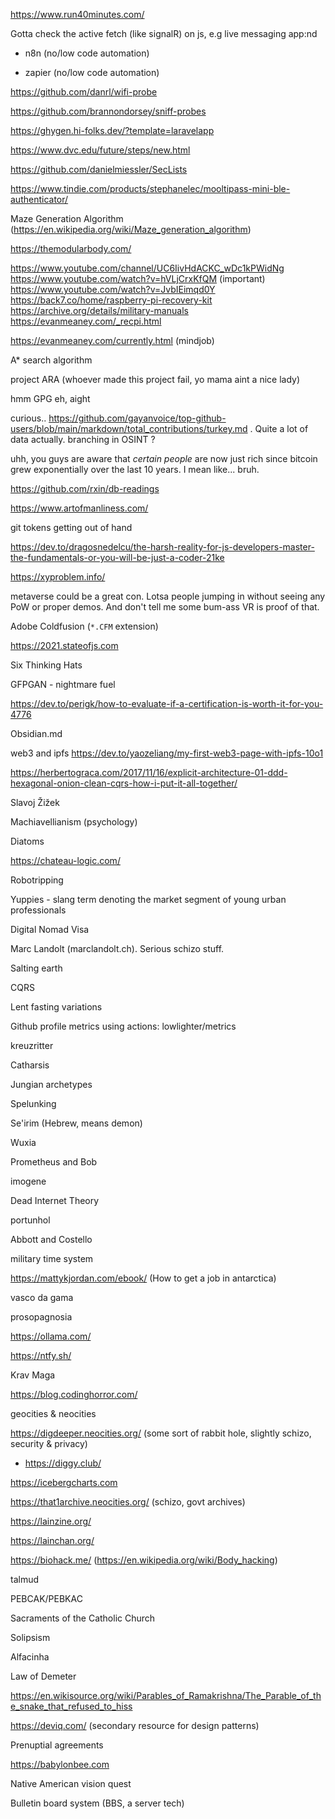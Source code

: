 
https://www.run40minutes.com/

Gotta check the active fetch (like signalR) on js, e.g live messaging app:nd 

- n8n (no/low code automation)

- zapier (no/low code automation)

https://github.com/danrl/wifi-probe

https://github.com/brannondorsey/sniff-probes


https://ghygen.hi-folks.dev/?template=laravelapp

https://www.dvc.edu/future/steps/new.html


https://github.com/danielmiessler/SecLists

https://www.tindie.com/products/stephanelec/mooltipass-mini-ble-authenticator/

Maze Generation Algorithm (https://en.wikipedia.org/wiki/Maze_generation_algorithm)


https://themodularbody.com/


https://www.youtube.com/channel/UC6IivHdACKC_wDc1kPWidNg
https://www.youtube.com/watch?v=hVLjCrxKfQM (important)
https://www.youtube.com/watch?v=JvbIEimqd0Y
https://back7.co/home/raspberry-pi-recovery-kit
https://archive.org/details/military-manuals
https://evanmeaney.com/_recpi.html

https://evanmeaney.com/currently.html (mindjob)



A* search algorithm

project ARA (whoever made this project fail, yo mama aint a nice lady)


hmm GPG eh, aight

curious.. https://github.com/gayanvoice/top-github-users/blob/main/markdown/total_contributions/turkey.md . Quite a lot of data actually. branching in OSINT ?

uhh, you guys are aware that *certain people* are now just rich since bitcoin grew exponentially over the last 10 years. I mean like... bruh. 

https://github.com/rxin/db-readings

https://www.artofmanliness.com/

git tokens getting out of hand

https://dev.to/dragosnedelcu/the-harsh-reality-for-js-developers-master-the-fundamentals-or-you-will-be-just-a-coder-21ke

https://xyproblem.info/

metaverse could be a great con. Lotsa people jumping in without seeing any PoW or proper demos. And don't tell me some bum-ass VR is proof of that.

Adobe Coldfusion (`*.CFM` extension)

https://2021.stateofjs.com

Six Thinking Hats


GFPGAN - nightmare fuel


https://dev.to/perigk/how-to-evaluate-if-a-certification-is-worth-it-for-you-4776

Obsidian.md

web3 and ipfs https://dev.to/yaozeliang/my-first-web3-page-with-ipfs-10o1

https://herbertograca.com/2017/11/16/explicit-architecture-01-ddd-hexagonal-onion-clean-cqrs-how-i-put-it-all-together/


Slavoj Žižek

Machiavellianism (psychology)

Diatoms

https://chateau-logic.com/

Robotripping

Yuppies - slang term denoting the market segment of young urban professionals

Digital Nomad Visa

Marc Landolt (marclandolt.ch). Serious schizo stuff.

Salting earth

CQRS

Lent fasting variations

Github profile metrics using actions: lowlighter/metrics

kreuzritter

Catharsis

Jungian archetypes

Spelunking

Se'irim (Hebrew, means demon)

Wuxia

Prometheus and Bob

imogene

Dead Internet Theory

portunhol

Abbott and Costello

military time system

https://mattykjordan.com/ebook/ (How to get a job in antarctica)

vasco da gama

prosopagnosia

https://ollama.com/

https://ntfy.sh/

Krav Maga

https://blog.codinghorror.com/

geocities & neocities

https://digdeeper.neocities.org/ (some sort of rabbit hole, slightly schizo, security & privacy) 
 - https://diggy.club/

https://icebergcharts.com

https://that1archive.neocities.org/ (schizo, govt archives)

https://lainzine.org/

https://lainchan.org/

https://biohack.me/ (https://en.wikipedia.org/wiki/Body_hacking)

talmud

PEBCAK/PEBKAC

Sacraments of the Catholic Church

Solipsism

Alfacinha

Law of Demeter

https://en.wikisource.org/wiki/Parables_of_Ramakrishna/The_Parable_of_the_snake_that_refused_to_hiss

https://deviq.com/ (secondary resource for design patterns)

Prenuptial agreements

https://babylonbee.com

Native American vision quest

Bulletin board system (BBS, a server tech)
